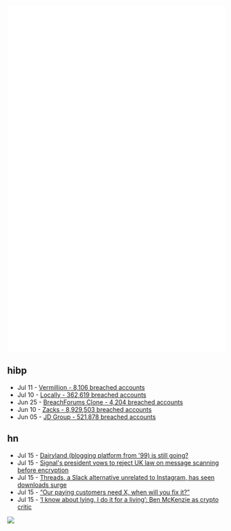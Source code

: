 ![Metrics](https://raw.githubusercontent.com/phixion/phixion/master/metrics.svg)

## hibp

<!--
for https://github.com/phixion/phixion/blob/main/.github/workflows/feeds.yml
-->
<!--START_SECTION:haveibeenpwnd-->
- Jul 11 - [Vermillion - 8,106 breached accounts](https://haveibeenpwned.com/PwnedWebsites#Vermillion)
- Jul 10 - [Locally - 362,619 breached accounts](https://haveibeenpwned.com/PwnedWebsites#Locally)
- Jun 25 - [BreachForums Clone - 4,204 breached accounts](https://haveibeenpwned.com/PwnedWebsites#BreachForumsClone)
- Jun 10 - [Zacks - 8,929,503 breached accounts](https://haveibeenpwned.com/PwnedWebsites#Zacks)
- Jun 05 - [JD Group - 521,878 breached accounts](https://haveibeenpwned.com/PwnedWebsites#JDGroup)
<!--END_SECTION:haveibeenpwnd-->

## hn

<!--
for https://github.com/phixion/phixion/blob/main/.github/workflows/feeds.yml
-->
<!--START_SECTION:hn-->
- Jul 15 - [Dairyland (blogging platform from '99) is still going?](https://members.diaryland.com/edit/)
- Jul 15 - [Signal's president vows to reject UK law on message scanning before encryption](https://fortune.com/2023/07/13/signal-president-mass-surveillance-uk-law/)
- Jul 15 - [Threads, a Slack alternative unrelated to Instagram, has seen downloads surge](https://techcrunch.com/2023/07/15/threads-a-slack-alternative-completely-unrelated-to-instagram-has-seen-downloads-surge/)
- Jul 15 - [“Our paying customers need X, when will you fix it?”](https://twitter.com/maximilianhils/status/1680193548212228097)
- Jul 15 - [‘I know about lying, I do it for a living’: Ben McKenzie as crypto critic](https://www.theguardian.com/tv-and-radio/2023/jul/15/ben-mckenzie-interview-oc-cryptocurrency)
<!--END_SECTION:hn-->

<!--
for https://yhype.me
-->
![](https://hit.yhype.me/github/profile?user_id=13013670)
